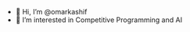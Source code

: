 - 👋 Hi, I’m @omarkashif
- 👀 I’m interested in Competitive Programming and AI

<!---
omarkashif/omarkashif is a ✨ special ✨ repository because its `README.md` (this file) appears on your GitHub profile.
You can click the Preview link to take a look at your changes.
--->
